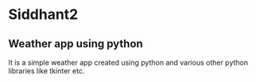 # Siddhant2

## Weather app using python

It is a simple weather app created using python and various other python libraries like tkinter etc.
